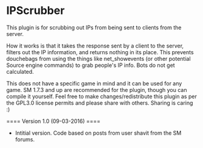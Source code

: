 # IPScrubber
This plugin is for scrubbing out IPs from being sent to clients from the server.

How it works is that it takes the response sent by a client to the server, filters out the IP information, and returns nothing in its place. This prevents douchebags from using the things like net_showevents (or other potential Source engine commands) to grab people's IP info. Bots do not get calculated.

This does not have a specific game in mind and it can be used for any game. SM 1.7.3 and up are recommended for the plugin, though you can compile it yourself. Feel free to make changes/redistribute this plugin as per the GPL3.0 license permits and please share with others. Sharing is caring :)

==== Version 1.0 (09-03-2016) ====
- Intitial version. Code based on posts from user shavit from the SM forums.